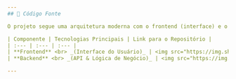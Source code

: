 ```yaml
---
## 📂 Código Fonte

O projeto segue uma arquitetura moderna com o frontend (interface) e o backend (servidor) em repositórios separados.

| Componente | Tecnologias Principais | Link para o Repositório |
| :--- | :--- | :--- |
| **Frontend** <br> _(Interface do Usuário)_ | <img src="https://img.shields.io/badge/React-61DAFB?style=flat-square&logo=react&logoColor=black"> <img src="https://img.shields.io/badge/Node.js-339933?style=flat-square&logo=nodedotjs&logoColor=white"> | [➡️ Acessar Código](../src/front) |
| **Backend** <br> _(API & Lógica de Negócio)_ | <img src="https://img.shields.io/badge/Spring_Boot-6DB33F?style=flat-square&logo=spring&logoColor=white"> <img src="https://img.shields.io/badge/Java-ED8B00?style=flat-square&logo=openjdk&logoColor=white"> | [➡️ Acessar Código](../src/back) |

---
```

